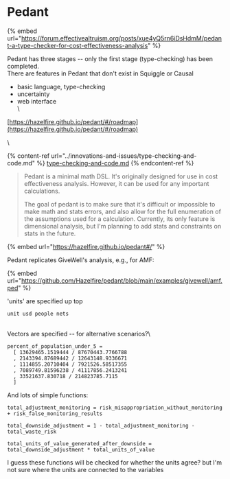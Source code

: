 # Pedant

{% embed url="https://forum.effectivealtruism.org/posts/xue4yQ5rn6iDsHdmM/pedant-a-type-checker-for-cost-effectiveness-analysis" %}

Pedant has three stages -- only the first stage (type-checking) has been completed.\
There are features in Pedant that don't exist in Squiggle or Causal

* basic language, type-checking
* uncertainty
* web interface\
  \


[https://hazelfire.github.io/pedant/#/roadmap](https://hazelfire.github.io/pedant/#/roadmap)

\




{% content-ref url="../innovations-and-issues/type-checking-and-code.md" %}
[type-checking-and-code.md](../innovations-and-issues/type-checking-and-code.md)
{% endcontent-ref %}

> Pedant is a minimal math DSL. It's originally designed for use in cost effectiveness analysis. However, it can be used for any important calculations.
>
> The goal of pedant is to make sure that it's difficult or impossible to make math and stats errors, and also allow for the full enumeration of the assumptions used for a calculation. Currently, its only feature is dimensional analysis, but I'm planning to add stats and constraints on stats in the future.

{% embed url="https://hazelfire.github.io/pedant#/" %}

Pedant replicates GiveWell's analysis, e.g., for AMF:

{% embed url="https://github.com/Hazelfire/pedant/blob/main/examples/givewell/amf.ped" %}

'units' are specified up top

`unit usd people nets`

\
Vectors are specified -- for alternative scenarios?\


```
percent_of_population_under_5 = 
  [ 13629465.1519444 / 87670443.7766788
  , 2143394.87689442 / 12643148.9336671
  , 1114855.20710404 / 7921526.58517355
  , 7089749.81596238 / 41117856.2413241
  , 33521637.830718 / 214823785.7115 
  ]
```

And lots of simple functions:

```
total_adjustment_monitoring = risk_misappropriation_without_monitoring + risk_false_monitoring_results

total_downside_adjustment = 1 - total_adjustment_monitoring - total_waste_risk

total_units_of_value_generated_after_downside = total_downside_adjustment * total_units_of_value
```

I guess these functions will be checked for whether the units agree? but I'm not sure where the units are connected to the variables





